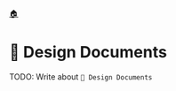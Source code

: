 <!--startTocHeader-->
[🏠](README.md)
# 📝 Design Documents
<!--endTocHeader-->

TODO: Write about `📝 Design Documents`

<!--startTocSubtopic-->
<!--endTocSubtopic-->